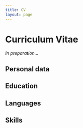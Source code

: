 ```yaml
---
title: CV
layout: page
---
```


# Curriculum Vitae

*In preparation...*

## Personal data


## Education


## Languages


## Skills
